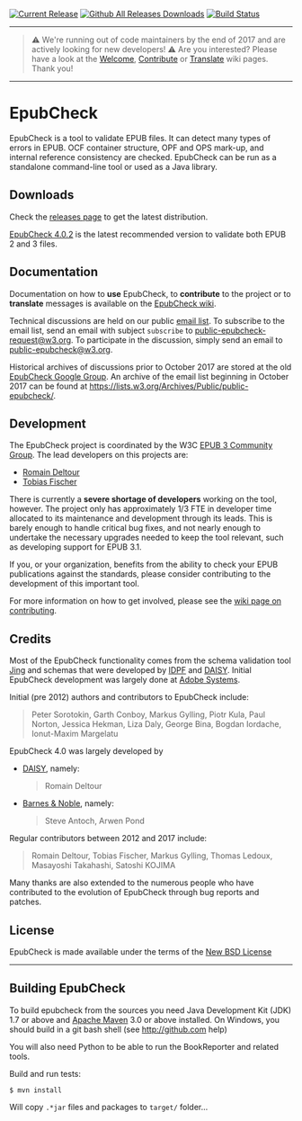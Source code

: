 [![Current Release](https://img.shields.io/github/release/idpf/epubcheck.svg)](https://github.com/idpf/epubcheck/releases/latest) [![Github All Releases Downloads](https://img.shields.io/github/downloads/idpf/epubcheck/total.svg?colorB=A9A9A9)](https://github.com/idpf/epubcheck/releases/) [![Build Status](https://travis-ci.org/IDPF/epubcheck.svg?branch=master)](https://travis-ci.org/IDPF/epubcheck/)

----
> :warning: We're running out of code maintainers by the end of 2017 and are actively looking for new developers! :warning:
> Are you interested? Please have a look at the [Welcome](https://github.com/IDPF/epubcheck/wiki/Welcome-New-Contributor), [Contribute](https://github.com/IDPF/epubcheck/wiki/Contribute) or [Translate](https://github.com/IDPF/epubcheck/wiki/Translating) wiki pages. Thank you!
----


EpubCheck
=========

EpubCheck is a tool to validate EPUB files. It can detect many
types of errors in EPUB. OCF container structure, OPF and OPS mark-up,
and internal reference consistency are checked. EpubCheck can be run
as a standalone command-line tool or used as a Java library.


## Downloads

Check the [releases page](https://github.com/IDPF/epubcheck/releases) to get the latest distribution.

[EpubCheck 4.0.2](https://github.com/IDPF/epubcheck/releases/tag/v4.0.2) is the latest recommended version to validate both EPUB 2 and 3 files.


## Documentation

Documentation on how to **use** EpubCheck, to **contribute** to the project or to **translate** messages is available on the [EpubCheck wiki](https://github.com/IDPF/epubcheck/wiki).

Technical discussions are held on our public [email list](https://lists.w3.org/Archives/Public/public-epubcheck/). To subscribe to the email list, send an email with subject `subscribe` to public-epubcheck-request@w3.org. To participate in the discussion, simply send an email to public-epubcheck@w3.org.

Historical archives of discussions prior to October 2017 are stored at the old [EpubCheck Google Group](https://lists.w3.org/Archives/Public/public-epubcheck/). An archive of the email list beginning in October 2017 can be found at https://lists.w3.org/Archives/Public/public-epubcheck/.


## Development

The EpubCheck project is coordinated by the W3C [EPUB 3 Community Group](https://www.w3.org/publishing/groups/epub3-cg/). The lead developers on this projects are:

* [Romain Deltour](https://github.com/rdeltour)
* [Tobias Fischer](https://github.com/tofi86)

There is currently a **severe shortage of developers** working on the tool, however. The project only has approximately 1/3 FTE in developer time allocated to its maintenance and development through its leads. This is barely enough to handle critical bug fixes, and not nearly enough to undertake the necessary upgrades needed to keep the tool relevant, such as developing support for EPUB 3.1.

If you, or your organization, benefits from the ability to check your EPUB publications against the standards, please consider contributing to the development of this important tool.

For more information on how to get involved, please see the [wiki page on contributing](https://github.com/IDPF/epubcheck/wiki/Contribute).


## Credits

Most of the EpubCheck functionality comes from the schema validation tool [Jing](http://www.thaiopensource.com/relaxng/jing.html) and schemas that were developed by [IDPF](http://www.idpf.org/) and [DAISY](http://www.daisy.org/). Initial EpubCheck development was largely done at [Adobe Systems](http://www.adobe.com/).

Initial (pre 2012) authors and contributors to EpubCheck include:
> Peter Sorotokin, Garth Conboy, Markus Gylling, Piotr Kula, Paul Norton, Jessica Hekman, Liza Daly, George Bina, Bogdan Iordache, Ionut-Maxim Margelatu

EpubCheck 4.0 was largely developed by
* [DAISY](http://www.daisy.org/), namely:
  > Romain Deltour
* [Barnes & Noble](https://www.barnesandnoble.com), namely:
  > Steve Antoch, Arwen Pond

Regular contributors between 2012 and 2017 include:
> Romain Deltour, Tobias Fischer, Markus Gylling, Thomas Ledoux, Masayoshi Takahashi, Satoshi KOJIMA

Many thanks are also extended to the numerous people who have contributed to the evolution of EpubCheck through bug reports and patches.


## License

EpubCheck is made available under the terms of the [New BSD License](http://opensource.org/licenses/BSD-3-Clause)

----

## Building EpubCheck

To build epubcheck from the sources you need Java Development Kit (JDK) 1.7 or above and [Apache Maven](http://maven.apache.org/) 3.0 or above installed.
On Windows, you should build in a git bash shell (see http://github.com help)

You will also need Python to be able to run the BookReporter and related tools.


Build and run tests:

```
$ mvn install
```
Will copy `.*jar` files and packages to `target/` folder...
